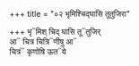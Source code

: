 +++
title = "०२ भृमिश्चिद्घासि तूतुजिरा"

+++
भृ᳓मिश् चिद् घासि तू᳓तुजिर्  
आ᳓ चित्र चित्रि᳓णीषु आ᳓  
चित्रं᳓ कृणोषि ऊत᳓ये